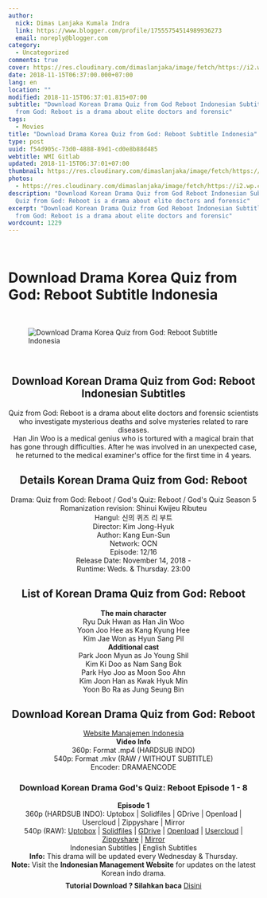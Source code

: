 ```yaml
---
author:
  nick: Dimas Lanjaka Kumala Indra
  link: https://www.blogger.com/profile/17555754514989936273
  email: noreply@blogger.com
category:
  - Uncategorized
comments: true
cover: https://res.cloudinary.com/dimaslanjaka/image/fetch/https://i2.wp.com/www.dramaencode.com/wp-content/uploads/2018/11/Download-Drama-Korea-Gods-Quiz-Reboot-Subtitle-Indonesia.jpg?resize=600%2C381&ssl=1
date: 2018-11-15T06:37:00.000+07:00
lang: en
location: ""
modified: 2018-11-15T06:37:01.815+07:00
subtitle: "Download Korean Drama Quiz from God Reboot Indonesian Subtitles Quiz
  from God: Reboot is a drama about elite doctors and forensic"
tags:
  - Movies
title: "Download Drama Korea Quiz from God: Reboot Subtitle Indonesia"
type: post
uuid: f54d905c-73d0-4888-89d1-cd0e8b88d485
webtitle: WMI Gitlab
updated: 2018-11-15T06:37:01+07:00
thumbnail: https://res.cloudinary.com/dimaslanjaka/image/fetch/https://i2.wp.com/www.dramaencode.com/wp-content/uploads/2018/11/Download-Drama-Korea-Gods-Quiz-Reboot-Subtitle-Indonesia.jpg?resize=600%2C381&ssl=1
photos:
  - https://res.cloudinary.com/dimaslanjaka/image/fetch/https://i2.wp.com/www.dramaencode.com/wp-content/uploads/2018/11/Download-Drama-Korea-Gods-Quiz-Reboot-Subtitle-Indonesia.jpg?resize=600%2C381&ssl=1
description: "Download Korean Drama Quiz from God Reboot Indonesian Subtitles
  Quiz from God: Reboot is a drama about elite doctors and forensic"
excerpt: "Download Korean Drama Quiz from God Reboot Indonesian Subtitles Quiz
  from God: Reboot is a drama about elite doctors and forensic"
wordcount: 1229
---
```


<br><h1 class="notranslate" for="title">Download Drama Korea Quiz from God: Reboot Subtitle Indonesia</h1><div><div class="entry-content clearfix"><br><figure class="entry-thumbnail"><img alt="Download Drama Korea Quiz from God: Reboot Subtitle Indonesia" class="notranslate" src="https://res.cloudinary.com/dimaslanjaka/image/fetch/https://res.cloudinary.com/practicaldev/image/fetch/www.dramaencode.com/wp-content/uploads/2018/11/Download-Drama-Korea-Gods-Quiz-Reboot-Subtitle-Indonesia.jpg?resize=600%2C381&amp;ssl=1" title="Download Korean Drama God's Quiz Rebooting Indonesian Subtitles"></figure><br><h2 style="text-align: center;"> <span class="notranslate"> Download Korean Drama Quiz from God: Reboot Indonesian Subtitles</span> </h2><div style="text-align: center;"><span class="notranslate"> Quiz from God: Reboot is a drama about elite doctors and forensic scientists who investigate mysterious deaths and solve mysteries related to rare diseases.</span> <br><span class="notranslate"> Han Jin Woo is a medical genius who is tortured with a magical brain that has gone through difficulties.</span> <span class="notranslate"> After he was involved in an unexpected case, he returned to the medical examiner's office for the first time in 4 years.</span> </div><h2 style="text-align: center;"> <span class="notranslate"> Details Korean Drama Quiz from God: Reboot</span> </h2><div style="text-align: center;"><span class="notranslate"> Drama: Quiz from God: Reboot / God's Quiz: Reboot / God's Quiz Season 5</span> <br><span class="notranslate"> Romanization revision: Shinui Kwijeu Ributeu</span> <br><span class="notranslate"> Hangul: 신의 퀴즈 리 부트</span> <br><span class="notranslate"> Director: Kim Jong-Hyuk</span> <br><span class="notranslate"> Author: Kang Eun-Sun</span> <br><span class="notranslate"> Network: OCN</span> <br><span class="notranslate"> Episode: 12/16</span> <br><span class="notranslate"> Release Date: November 14, 2018 -</span> <br><span class="notranslate"> Runtime: Weds.</span> <span class="notranslate"> &amp; Thursday.</span> <span class="notranslate"> 23:00</span> </div><h2 style="text-align: center;"> <span class="notranslate"> List of Korean Drama Quiz from God: Reboot</span> </h2><div style="text-align: center;"><span class="notranslate"> <strong>The main character</strong></span> <br><span class="notranslate"> Ryu Duk Hwan as Han Jin Woo</span> <br><span class="notranslate"> Yoon Joo Hee as Kang Kyung Hee</span> <br><span class="notranslate"> Kim Jae Won as Hyun Sang Pil</span> </div><div style="text-align: center;"><span class="notranslate"> <strong>Additional cast</strong></span> <br><span class="notranslate"> Park Joon Myun as Jo Young Shil</span> <br><span class="notranslate"> Kim Ki Doo as Nam Sang Bok</span> <br><span class="notranslate"> Park Hyo Joo as Moon Soo Ahn</span> <br><span class="notranslate"> Kim Joon Han as Kwak Hyuk Min</span> <br><span class="notranslate"> Yoon Bo Ra as Jung Seung Bin</span> </div><h2 style="text-align: center;"> <span class="notranslate"> Download Korean Drama Quiz from God: Reboot</span> </h2><div style="text-align: center;"><a class="notranslate" data-wpel-link="internal" href="https://web-manajemen.blogspot.com/p/search.html?q=" target="_blank">Website Manajemen Indonesia</a> <br><span class="notranslate"> <strong>Video Info</strong></span> <br><span class="notranslate"> 360p: Format .mp4 (HARDSUB INDO)</span> <br><span class="notranslate"> 540p: Format .mkv (RAW / WITHOUT SUBTITLE)</span> <br><span class="notranslate"> Encoder: DRAMAENCODE</span> </div><h3 style="text-align: center;"> <span class="notranslate"> Download Korean Drama God's Quiz: Reboot Episode 1 - 8</span> </h3><div style="text-align: center;"><span class="notranslate"> <strong>Episode 1</strong></span> <strong><br></strong> <span class="notranslate"> 360p (HARDSUB INDO): Uptobox |</span> <span class="notranslate"> Solidfiles |</span> <span class="notranslate"> GDrive |</span> <span class="notranslate"> Openload |</span> <span class="notranslate"> Usercloud |</span> <span class="notranslate"> Zippyshare |</span> <span class="notranslate"> Mirror</span> <br><span class="notranslate"> 540p (RAW): <a class="notranslate" data-wpel-link="external" href="https://uptobox.com/ysrflaqr0dzo" rel="noopener noreferer nofollow" target="_blank">Uptobox</a> |</span> <span class="notranslate"> <a class="notranslate" data-wpel-link="external" href="http://www.solidfiles.com/v/GGDgrqQ6DzKg7" rel="noopener noreferer nofollow" target="_blank">Solidfiles</a> |</span> <span class="notranslate"> <a class="notranslate" data-wpel-link="external" href="https://drive.google.com/uc?id=1dZ9yxU8UMnozcBiNVekzJtm6ufOri5jy&amp;export=download" rel="noopener noreferer nofollow" target="_blank">GDrive</a> |</span> <span class="notranslate"> <a class="notranslate" data-wpel-link="external" href="https://www.blogger.com/blogger.g?blogID=2771056599229295027" rel="noopener noreferer nofollow" target="_blank">Openload</a> |</span> <span class="notranslate"> <a class="notranslate" data-wpel-link="external" href="https://userscloud.com/fidb3y081diy" rel="noopener noreferer nofollow" target="_blank">Usercloud</a> |</span> <span class="notranslate"> <a class="notranslate" data-wpel-link="external" href="https://www105.zippyshare.com/v/qK8xvoHT/file.html" rel="noopener noreferer nofollow" target="_blank">Zippyshare</a> |</span> <a class="notranslate" data-wpel-link="external" href="https://mirrorace.com/m/1tp4r" rel="noopener noreferer nofollow" target="_blank">Mirror</a> <br><span class="notranslate"> Indonesian Subtitles |</span> <span class="notranslate"> English Subtitles</span> </div><div style="text-align: center;"><span class="notranslate"> <strong>Info:</strong> This drama will be updated every Wednesday &amp; Thursday.</span> </div><div style="text-align: center;"><span class="notranslate"> <strong>Note:</strong> Visit the <strong>Indonesian Management Website</strong> for updates on the latest Korean indo drama.</span> </div><div class="notranslate code-block code-block-1" style="clear: both; margin: 8px auto; text-align: center;"><b>Tutorial Download ? Silahkan baca</b> <a class="notranslate" data-wpel-link="internal" href="https://web-manajemen.blogspot.com/p/search.html?q=tutorial%20download%20di%20dramaencode" target="_blank">Disini</a> </div></div><!--original-->  </div>